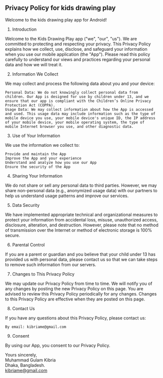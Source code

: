 ## Privacy Policy for kids drawing play

Welcome to the kids drawing play app for Android!

1. Introduction

Welcome to the Kids Drawing Play app ("we", "our", "us"). We are committed to protecting and respecting your privacy. This Privacy Policy explains how we collect, use, disclose, and safeguard your information when you use our mobile application (the "App"). Please read this policy carefully to understand our views and practices regarding your personal data and how we will treat it.

2. Information We Collect

We may collect and process the following data about you and your device:

    Personal Data: We do not knowingly collect personal data from children. Our App is designed for use by children under 13, and we ensure that our app is compliant with the Children’s Online Privacy Protection Act (COPPA).
    Usage Data: We may collect information about how the App is accessed and used. This usage data may include information such as the type of mobile device you use, your mobile device's unique ID, the IP address of your mobile device, your mobile operating system, the type of mobile Internet browser you use, and other diagnostic data.

3. Use of Your Information

We use the information we collect to:

    Provide and maintain the App
    Improve the App and your experience
    Understand and analyze how you use our App
    Ensure the security of the App

4. Sharing Your Information

We do not share or sell any personal data to third parties. However, we may share non-personal data (e.g., anonymized usage data) with our partners to help us understand usage patterns and improve our services.

5. Data Security

We have implemented appropriate technical and organizational measures to protect your information from accidental loss, misuse, unauthorized access, disclosure, alteration, and destruction. However, please note that no method of transmission over the Internet or method of electronic storage is 100% secure.

6. Parental Control

If you are a parent or guardian and you believe that your child under 13 has provided us with personal data, please contact us so that we can take steps to remove such information from our servers.

7. Changes to This Privacy Policy

We may update our Privacy Policy from time to time. We will notify you of any changes by posting the new Privacy Policy on this page. You are advised to review this Privacy Policy periodically for any changes. Changes to this Privacy Policy are effective when they are posted on this page.

8. Contact Us

If you have any questions about this Privacy Policy, please contact us:

    By email: kibriame@gmail.com

9. Consent

By using our App, you consent to our Privacy Policy.

Yours sincerely,  
Muhammad Gulam Kibria  
Dhaka, Bangladesh.  
kibriame@gmail.com
